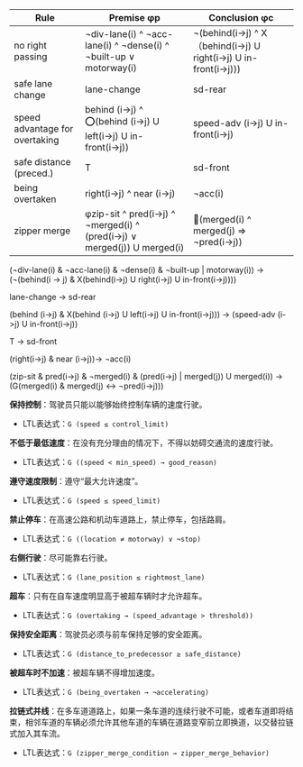 




| Rule                           | Premise φp                                                   | Conclusion φc                                                |
| ------------------------------ | ------------------------------------------------------------ | ------------------------------------------------------------ |
| no right passing               | ¬div-lane(i) ^ ¬acc-lane(i) ^ ¬dense(i) ^ ¬built-up ∨ motorway(i) | ¬(behind(i→j) ^ X（behind(i→j) U right(i→j) U in-front(i→j))) |
| safe lane change               | lane-change                                                  | sd-rear                                                      |
| speed advantage for overtaking | behind (i→j) ^ ⭕(behind (i→j) U left(i→j) U in-front(i→j))   | speed-adv (i→j) U in-front(i→j)                              |
| safe distance (preced.)        | T                                                            | sd-front                                                     |
| being overtaken                | right(i→j) ^ near (i→j)                                      | ¬acc(i)                                                      |
| zipper merge                   | φzip-sit ^ pred(i→j) ^ ¬merged(i) ^ (pred(i→j) ∨ merged(j)) U merged(i) | (merged(i) ^ merged(j) ⇒ ¬pred(i→j))                         |



(¬div-lane(i) & ¬acc-lane(i) & ¬dense(i) & ¬built-up | motorway(i)) -> (¬(behind(i -> j) & X(behind(i->j) U right(i->j) U in-front(i->j))))

lane-change -> sd-rear

(behind (i->j) & X(behind (i->j) U left(i->j) U in-front(i->j))) -> (speed-adv (i->j) U in-front(i->j))

T -> sd-front

(right(i->j) & near (i->j))-> ¬acc(i)

(zip-sit & pred(i->j) & ¬merged(i) & (pred(i->j) | merged(j)) U merged(i)) -> (G(merged(i) & merged(j) <-> ¬pred(i->j)))





**保持控制**：驾驶员只能以能够始终控制车辆的速度行驶。

- LTL表达式：`G (speed ≤ control_limit)`

**不低于最低速度**：在没有充分理由的情况下，不得以妨碍交通流的速度行驶。

- LTL表达式：`G ((speed < min_speed) → good_reason)`

**遵守速度限制**：遵守“最大允许速度”。

- LTL表达式：`G (speed ≤ speed_limit)`

**禁止停车**：在高速公路和机动车道路上，禁止停车，包括路肩。

- LTL表达式：`G ((location ≠ motorway) ∨ ¬stop)`

**右侧行驶**：尽可能靠右行驶。

- LTL表达式：`G (lane_position ≤ rightmost_lane)`

**超车**：只有在自车速度明显高于被超车辆时才允许超车。

- LTL表达式：`G (overtaking → (speed_advantage > threshold))`

**保持安全距离**：驾驶员必须与前车保持足够的安全距离。

- LTL表达式：`G (distance_to_predecessor ≥ safe_distance)`

**被超车时不加速**：被超车辆不得增加速度。

- LTL表达式：`G (being_overtaken → ¬accelerating)`

**拉链式并线**：在多车道道路上，如果一条车道的连续行驶不可能，或者车道即将结束，相邻车道的车辆必须允许其他车道的车辆在道路变窄前立即换道，以交替拉链式加入其车流。

- LTL表达式：`G (zipper_merge_condition → zipper_merge_behavior)`